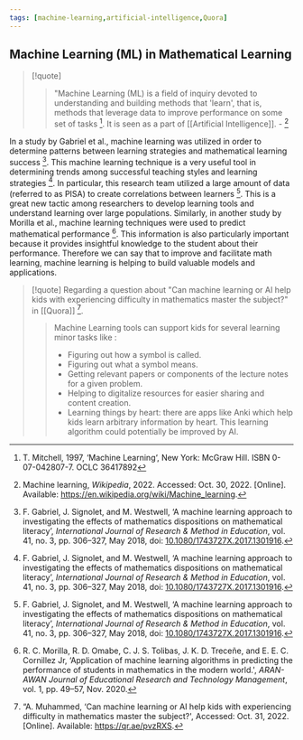 ```yaml
---
tags: [machine-learning,artificial-intelligence,Quora]
---
```


## Machine Learning (ML) in Mathematical Learning

> [!quote] 
> > "Machine Learning (ML) is a field of inquiry devoted to understanding and building methods that 'learn', that is, methods that leverage data to improve performance on some set of tasks [^2]. It is seen as a part of [[Artificial Intelligence]]. - [^1]

In a study by Gabriel et al., machine learning was utilized in order to determine patterns between learning strategies and mathematical learning success [^3]. This machine learning technique is a very useful tool in determining trends among successful teaching styles and learning strategies [^3]. In particular, this research team utilized a large amount of data (referred to as PISA) to create correlations between learners [^3].  This is a great new tactic among researchers to develop learning tools and understand learning over large populations.  Similarly, in another study by Morilla et al., machine learning techniques were used to predict mathematical performance [^4]. This information is also particularly important because it provides insightful knowledge to the student about their performance.  Therefore we can say that to improve and facilitate math learning, machine learning is helping to build valuable models and applications. 

> [!quote] 
> Regarding a question about "Can machine learning or AI help kids with experiencing difficulty in mathematics master the subject?" in [[Quora]] [^5].
> 
> > Machine Learning  tools can support kids for several learning minor tasks like :
> > - Figuring out how a symbol is called.
> > - Figuring out what a symbol means.
> > - Getting relevant papers or components of the lecture notes for a given problem.
> > - Helping to digitalize resources for easier sharing and content creation.
> > - Learning things by heart: there are apps like Anki which help kids learn arbitrary information by heart. This learning algorithm could potentially be improved by AI. 

[^1]: Machine learning, _Wikipedia_, 2022. Accessed: Oct. 30, 2022. [Online]. Available: https://en.wikipedia.org/wiki/Machine_learning.
[^2]: T. Mitchell, 1997, ‘Machine Learning‘, New York: McGraw Hill. ISBN 0-07-042807-7. OCLC 36417892
[^3]: F. Gabriel, J. Signolet, and M. Westwell, ‘A machine learning approach to investigating the effects of mathematics dispositions on mathematical literacy’, _International Journal of Research & Method in Education_, vol. 41, no. 3, pp. 306–327, May 2018, doi: [10.1080/1743727X.2017.1301916](https://doi.org/10.1080/1743727X.2017.1301916).
[^4]: R. C. Morilla, R. D. Omabe, C. J. S. Tolibas, J. K. D. Treceñe, and E. E. C. Cornillez Jr, ‘Application of machine learning algorithms in predicting the performance of students in mathematics in the modern world.', _ARAN-AWAN Journal of Educational Research and Technology Management_, vol. 1, pp. 49–57, Nov. 2020.
[^5]: “A. Muhammed, ‘Can machine learning or AI help kids with experiencing difficulty in mathematics master the subject?', Accessed: Oct. 31, 2022. [Online]. Available: https://qr.ae/pvzRXS.
